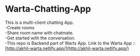 # Warta-Chatting-App
This is a multi-client chatting App. <br>
-Create rooms <br>
-Share room name with chatmate. <br>
-Get started with the conversation. <br>
-This repo is Backend part of Warts App.
Link to the Warta App ::
[http://akhil-warta.netlify.app/](http://akhil-warta.netlify.app/)
